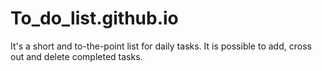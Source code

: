 # To_do_list.github.io
It's a short and to-the-point list for daily tasks. It is possible to add, cross out and delete completed tasks.
